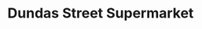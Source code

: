 ---
title: "Dundas Street Supermarket"
url: /toronto/dundas-street-supermarket/
shop: convenience
---